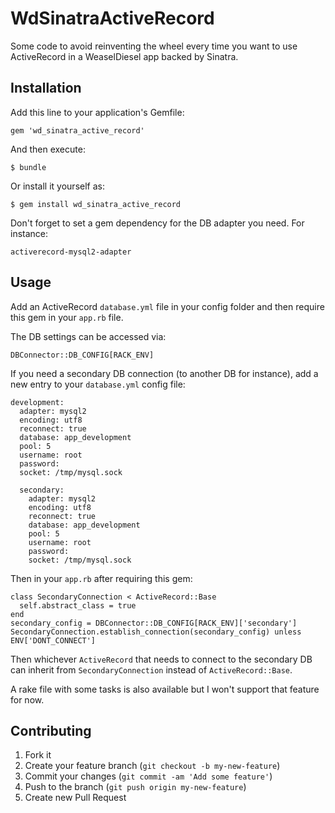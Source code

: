 # WdSinatraActiveRecord

Some code to avoid reinventing the wheel every time you want to use
ActiveRecord in a WeaselDiesel app backed by Sinatra.


## Installation

Add this line to your application's Gemfile:

    gem 'wd_sinatra_active_record'

And then execute:

    $ bundle

Or install it yourself as:

    $ gem install wd_sinatra_active_record


Don't forget to set a gem dependency for the DB adapter you need.
For instance:

    activerecord-mysql2-adapter


## Usage

Add an ActiveRecord `database.yml` file in your config folder and then require this
gem in your `app.rb` file.

The DB settings can be accessed via:

    DBConnector::DB_CONFIG[RACK_ENV]

If you need a secondary DB connection (to another DB for instance),
add a new entry to your `database.yml` config file:

    development:
      adapter: mysql2
      encoding: utf8
      reconnect: true
      database: app_development
      pool: 5
      username: root
      password:
      socket: /tmp/mysql.sock

      secondary:
        adapter: mysql2
        encoding: utf8
        reconnect: true
        database: app_development
        pool: 5
        username: root
        password:
        socket: /tmp/mysql.sock

Then in your `app.rb` after requiring this gem:


    class SecondaryConnection < ActiveRecord::Base
      self.abstract_class = true
    end
    secondary_config = DBConnector::DB_CONFIG[RACK_ENV]['secondary']
    SecondaryConnection.establish_connection(secondary_config) unless ENV['DONT_CONNECT']

Then whichever `ActiveRecord` that needs to connect to the secondary DB
can inherit from `SecondaryConnection` instead of `ActiveRecord::Base`.


A rake file with some tasks is also available but I won't support that
feature for now.

## Contributing

1. Fork it
2. Create your feature branch (`git checkout -b my-new-feature`)
3. Commit your changes (`git commit -am 'Add some feature'`)
4. Push to the branch (`git push origin my-new-feature`)
5. Create new Pull Request
